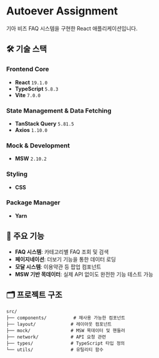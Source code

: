 # Autoever Assignment

기아 비즈 FAQ 시스템을 구현한 React 애플리케이션입니다.

## 🛠️ 기술 스택

### **Frontend Core**
- **React** `19.1.0`
- **TypeScript** `5.8.3`
- **Vite** `7.0.0` 

### **State Management & Data Fetching**
- **TanStack Query** `5.81.5`
- **Axios** `1.10.0`

### **Mock & Development**
- **MSW** `2.10.2`

### **Styling**
- **CSS**

### **Package Manager**
- **Yarn**

## 🚀 주요 기능

- **FAQ 시스템**: 카테고리별 FAQ 조회 및 검색
- **페이지네이션**: 더보기 기능을 통한 데이터 로딩
- **모달 시스템**: 이용약관 등 팝업 컴포넌트
- **MSW 기반 목데이터**: 실제 API 없이도 완전한 기능 테스트 가능

## 🗂️ 프로젝트 구조

```
src/
├── components/          # 재사용 가능한 컴포넌트
├── layout/             # 레이아웃 컴포넌트
├── mock/               # MSW 목데이터 및 핸들러
├── network/            # API 요청 관련
├── types/              # TypeScript 타입 정의
└── utils/              # 유틸리티 함수
```

